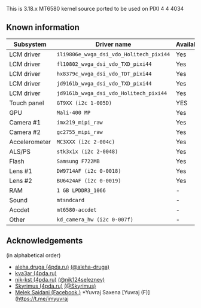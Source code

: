 This is 3.18.x MT6580 kernel source ported to be used on PIXI 4 4 4034

## Known information
| Subsystem | Driver name | Availability | Working |
|-----------|-------------|--------------|---------|
| LCM driver | `ili9806e_wvga_dsi_vdo_Holitech_pixi44` | Yes | Yes |
| LCM driver | `fl10802_wvga_dsi_vdo_TXD_pixi44` | Yes | Yes |
| LCM driver | `hx8379c_wvga_dsi_vdo_TDT_pixi44` | Yes | Yes |
| LCM driver | `jd9161b_wvga_dsi_vdo_TXD_pixi44` | Yes | Yes |
| LCM driver | `jd9161b_wvga_dsi_vdo_Holitech_pixi44` | Yes | Yes |
| Touch panel | `GT9XX (i2c 1-005D)` | YES |NO |
| GPU | `Mali-400 MP` | Yes | Yes |
| Camera #1 | `imx219_mipi_raw` | Yes | NO |
| Camera #2 | `gc2755_mipi_raw` | Yes | NO |
| Accelerometer | `MC3XXX (i2c 2-004c)` | Yes | NO |
| ALS/PS | `stk3x1x (i2c 2-0048)` | Yes | NO |
| Flash | `Samsung F722MB` | Yes | NO |
| Lens #1 | `DW9714AF (i2c 0-0018)` | Yes | NO |
| Lens #2 | `BU6424AF (i2c 0-0019)` | Yes | Unknow |
| RAM | `1 GB LPDDR3_1066` | - | Yes |
| Sound | `mtsndcard` | - | Yes |
| Accdet | `mt6580-accdet` | - | NO |
| Other | `kd_camera_hw (i2c 0-007f)` | - | NO |

## Acknowledgements

(in alphabetical order)
* [aleha.druga (4pda.ru)](https://4pda.ru/forum/index.php?showuser=3708916) [(@aleha-druga)](https://github.com/aleha-druga)
* [kva3ar (4pda.ru)](https://4pda.ru/forum/index.php?showuser=6751930)
* [nik-kst (4pda.ru)](https://4pda.ru/forum/index.php?showuser=4052130) [(@nik124seleznev)](https://github.com/nik124seleznev)
* [Skyrimus (4pda.ru)](https://4pda.ru/forum/index.php?showuser=3927665) [(@Skyrimus)](https://github.com/Skyrimus)
* [Melek Saidani (Facebook.)](https://www.facebook.com/melek.saidani.12)
*Yuvraj Saxena [Yuvraj (F)](https://t.me/imyuvraj


